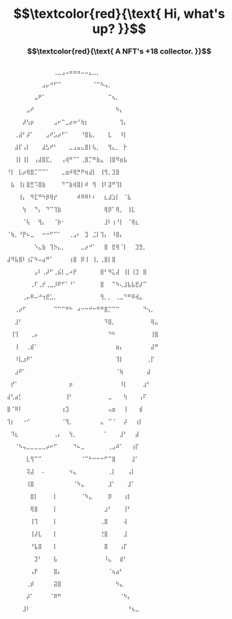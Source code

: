 # $$\textcolor{red}{\text{ Hi, what's up? }}$$

<div

<img src="https://count.getloli.com/get/@hot-as-fuck?theme=asoul"/>


### $$\textcolor{red}{\text{  A NFT's +18 collector. }}$$

                                                 
                                                 ⠀⠀⠀⠀⠀⠀⠀⠀⠀⠀⠀⠀⢀⣀⣠⠤⠶⠶⠶⠤⠤⣄⣀⡀⠀⠀⠀⠀⠀⠀⠀⠀⠀⠀⠀⠀⠀⠀⠀                
                                                 ⠀⠀⠀⠀⠀⠀⠀⠀⠀⣠⡤⠚⠋⠉⠀⠀⠀⠀⠀⠀⠀⠀⠈⠉⠳⢤⡀⠀⠀⠀⠀⠀⠀⠀⠀⠀⠀⠀⠀⠀⠀
                                                 ⠀⠀⠀⠀⠀⠀⠀⣠⠟⠁⠀⠀⠀⠀⠀⠀⠀⠀⠀⠀⠀⠀⠀⠀⠀⠀⠉⢦⡀⠀⠀⠀⠀⠀⠀⠀
                                                 ⠀⠀⠀⠀⠀⣠⠞⠀⠀⠀⠀⠀⠀⠀⠀⠀⠀⠀⠀⠀⠀⠀⠀⠀⠀⠀⠀⠀⠳⡄⠀⠀⠀⠀⠀⠀⠀⠀⠀
                                                 ⠀⠀⠀⠀⡼⢣⡶⠀⠀⠀⠀⠀⣠⠖⠉⣀⡴⠶⠊⢷⡆⠀⠀⠀⠀⠀⠀⠀⠀⢹⡄⠀⠀⠀⠀⠀⠀⠀⠀
                                                 ⠀⠀⢀⣼⠃⡼⠁⠀⠀⠀⣠⠞⣡⡴⠋⠁⠀⠀⠀⠘⣿⣧⡀⠀⠀⠀⣇⠀⠀⠸⡇⠀⠀⠀⠀⠀⠀⠀⠀
                                                 ⠀⠀⣼⡏⢠⡇⠀⠀⠀⣼⣣⠞⠃⠀⠀⠀⣀⣠⣤⣄⣿⡇⢧⡀⠀⠀⢻⣄⡀⠀⡗⠀⠀⠀⠀⠀⠀⠀⠀
                                                 ⠀⠀⢸⡇⢸⡇⠀⢠⣼⣿⣏⡀⠀⠀⢠⢾⠛⠉⠁⢀⣿⡉⠛⣷⣄⠀⢸⣿⠻⣶⣧⠀⠀⠀⠀⠀⠀⠀⠀
                                                 ⠀ ⠘⡇⠀⣇⡴⢿⣿⡉⠉⠉⠁⠀⠀⠀⣀⣶⠾⢿⡛⠟⢶⣼⡇⠀⢸⢻⡀⣹⣿⠀⠀⠀⠀⠀⠀⠀⠀
                                                 ⠀  ⠀⣧⠀⢸⡆⣿⣛⠩⣿⣷⠀⠀⠀⠀⠙⠉⣷⢾⣿⡇⠾⠀⢻⠀⢸⠇⣽⠛⢹⡇⠀⠀⠀⠀⠀⠀⠀
                                                 ⠀⠀⠀⢸⡄⠀⠻⣏⠛⠳⡿⢿⡞⠀⠀⠀⠀⠀⠾⠿⠿⠇⠆⠀⠀⣆⣼⣱⡇⠀⠈⣧⠀⠀⠀⠀⠀⠀⠀
                                                 ⠀⠀⠀⠀⢳⠀⠀⠙⡄⠀⠙⠉⢹⣷⠀⠀⠀⠀⠀⠀⠀⠀⠀⠀⠀⢿⡿⠁⢿⡀⠀⢸⣇⠀⠀⠀⠀⠀⠀
                                                 ⠀⠀⠀⠀⠈⢧⠀⠀⢻⡄⠀⠀⠈⡷⠂⠀⠀⠀⠀⠀⠀⠀⠀⠀⠀⣸⠇⢰⠘⡇⠀⠈⢿⣆⠀⠀⠀⠀⠀
                                                 ⠀     ⠈⢷⡀⠘⡟⠦⣀⠀⠀⠒⠒⠋⠉⠁⠀⠀⢀⣠⠆⠀⣹⠀⣈⡇⢹⡄⠀⠸⣿⡄⠀⠀⠀⠀
                                                 ⠀⠀⠀⠀⠀⠀⠀⠱⣄⣷⠀⢹⡳⣄⡀⠀⠀⠀⠀⣀⡴⠚⠁⠀⠀⣿⠀⣟⢿⠈⡇⠀⠀⣹⣻⡀⠀⠀⠀
                                                 ⠀        ⣼⠻⣧⣿⠇⢰⡍⠳⠤⣴⠛⠁⠀⠀⠀⠀⢰⣿⠀⡿⢸⠀⢸⡀⢀⣿⡇⣿⠀⠀⠀
                                                 ⠀⠀⠀⠀⠀⠀⠀⣠⠇⢀⡼⠋⢀⣮⡇⣀⠴⡟⠀⠀⠀⠀⠀⠀⣿⠃⠻⣅⣼⠀⢸⡇⢸⣹⠀⣿⠀⠀⠀
                                                 ⠀⠀⠀⠀⠀⠀⢀⠏⢀⡞⢀⣀⡸⠟⠋⠁⠘⠁⠀⠀⠀⠀⠀⠀⣿⠀⠀⠉⠳⢄⣸⣧⣧⣟⡼⠉⠀⠀⠀
                                                 ⠀⠀⠀⠀⢀⡤⠿⠤⠚⢲⣟⣁⡀⠀⠀⠀⠀⠀⠀⠀⠀⠀⠀⠀⢻⡀⡀⠀⢀⣀⠙⠛⠿⢾⣄⠀⠀⠀⠀
                                                 ⠀⠀⢀⡴⠋⠀⠀⠀⠀⠀⠀⠀⠉⠉⠉⠛⠓⠀⠴⠒⠒⠚⠒⠛⠛⣿⡉⠉⠉⠀⠀⠀⠀⠀⠀⠙⢢⡀⠀
                                                 ⠀⠀⣸⠃⠀⠀⠀⠀⠀⠀⠀⠀⠀⠀⠀⠀⠀⠀⠀⠀⠀⠀⠀⠀⠀⠹⣿⡀⠀⠀⠀⠀⠀⠀⠀⠀⠀⢿⣄
                                                 ⠀⢸⢹⠀⠀⠀⢀⡤⠀⠀⠀⠀⠀⠀⠀⠀⠀⠀⠀⠀⠀⠀⠀⠀⠀⠀⠙⠓⠀⠀⠀⠀⠀⠀⠀⠀⠀⢸⣿
                                                 ⠀⠀⢸⠀⠀⢀⣾⠁⠀⠀⠀⠀⠀⠀⠀⠀⠀⠀⠀⠀⠀⠀⠀⠀⠀⠀⠀⠀⣶⡄⠀⠀⠀⠀⠀⠀⠀⣼⠛
                                                 ⠀⠀⠸⣇⣰⠟⠁⠀⠀⠀⠀⠀⠀⠀⠀⠀⠀⠀⠀⠀⠀⠀⠀⠀⠀⠀⠀⠀⢹⡇⠀⠀⠀⠀⠀⠀⢀⡏⠀
                                                 ⠀⠀⣰⠟⠁⠀⠀⠀⠀⠀⠀⠀⠀⠀⠀⠀⠀⠀⠀⠀⠀⠀⠀⠀⠀⠀⠀⠀⠈⢷⠀⠀⠀⠀⠀⠀⣼⠀⠀
                                                 ⠀⡞⠁⠀⠀⠀⠀⠀⠀⠀⠀⠀⠀⠀⠀⠀⡶⠀⠀⠀⠀⠀⠀⠀⠀⠀⠀⠀⠀⠸⡇⠀⠀⠀⠀⣰⠃⠀⠀
                                                 ⣼⢃⣴⡃⠀⠀⠀⠀⠀⠀⠀⠀⠀⠀⠀⢸⠃⠀⠀⠀⠀⠀⠀⠀⠀⠀⣀⠀⠀⠀⢳⠀⠀⠀⢠⠏⠀⠀⠀
                                                 ⣿⠈⠿⠇⠀⠀⠀⠀⠀⠀⠀⠀⠀⠀⢰⣹⠀⠀⠀⠀⠀⠀⠀⠀⠀⠀⢤⣶⠀⠀⢸⠀⠀⠀⣾⠀⠀⠀⠀
                                                 ⢹⡆⠀⠀⠐⠊⠀⠀⠀⠀⠀⠀⠀⠀⠈⢻⡀⠀⠀⠀⠀⠀⠀⠀⣄⠀⠉⠈⠀⠀⡼⠀⠀⢰⡇⠀⠀⠀⠀
                                                 ⠀⠹⣆⠀⠀⠀⠀⠀⠀⠀⠀⠀⢀⡄⠀⠀⢳⡀⠀⠀⠀⠀⠀⠀⠀⠁⠀⠀⠀⣸⠃⠀⠀⣼⠀⠀⠀⠀⠀
                                                 ⠀⠀⠈⠳⢤⣀⣀⣀⣀⣀⡴⠖⠋⠀⠀⠀⠀⠙⠦⣀⠀⠀⠀⠀⠀⠀⢀⣠⠾⠁⠀⠀⢰⡏⠀⠀⠀⠀⠀
                                                 ⠀⠀⠀⠀⠀⣇⢻⠉⠉⠀⠀⠀⠀⠀⠀⠀⠀⠀⠀⠈⠉⠓⠒⠒⠒⠋⠉⣿⠀⠀⠀⠀⣸⠁⠀⠀⠀⠀⠀
                                                 ⠀⠀⠀⠀⠀⢽⣼⠀⠀⠄⠀⠀⠀⠀⠀⠀⠲⣄⠀⠀⠀⠀⠀⠀⠀⠀⢀⡇⠀⠀⠀⢠⡇⠀⠀⠀⠀⠀⠀
                                                 ⠀⠀⠀⠀⠀⢸⣿⠀⠀⠀⠀⠀⠀⠀⠀⠀⠀⠈⠳⣄⠀⠀⠀⠀⠀⠀⣸⠁⠀⠀⠀⣸⠁⠀⠀⠀⠀⠀⠀
                                                 ⠀⠀⠀⠀⠀⠀⣿⡇⠀⠀⠀⠀⡇⠀⠀⠀⠀⠀⠀⠈⠳⣄⠀⠀⠀⠀⡿⠀⠀⠀⢰⡇⠀⠀⠀⠀⠀⠀⠀
                                                 ⠀⠀⠀⠀⠀⠀⢿⣿⠀⠀⠀⠀⡇⠀⠀⠀⠀⠀⠀⠀⠀⠀⠀⠀⠀⣰⠃⠀⠀⠀⢸⠃⠀⠀⠀⠀⠀⠀⠀
                                                 ⠀⠀⠀⠀⠀⠀⢸⢹⠀⠀⠀⠀⡇⠀⠀⠀⠀⠀⠀⠀⠀⠀⠀⠀⢀⣿⠀⠀⠀⠀⢼⠀⠀⠀⠀⠀⠀⠀⠀
                                                 ⠀⠀⠀⠀⠀⠀⢸⡼⣇⠀⠀⠀⡇⠀⠀⠀⠀⠀⠀⠀⠀⠀⠀⠀⢘⣿⠀⠀⠀⠀⣸⠀⠀⠀⠀⠀⠀⠀⠀
                                                 ⠀⠀⠀⠀⠀⠀⠘⣧⣿⠀⠀⠀⡇⠀⠀⠀⠀⠀⠀⠀⠀⠀⠀⠀⠀⣿⠀⠀⠀⢠⡏⠀⠀⠀⠀⠀⠀⠀⠀
                                                 ⠀⠀⠀⠀⠀⠀⠀⣹⠃⠀⠀⠀⣧⠀⠀⠀⠀⠀⠀⠀⠀⠀⠀⠀⠀⠸⣄⠀⠀⣾⠃⠀⠀⠀⠀⠀⠀⠀⠀
                                                 ⠀⠀⠀⠀⠀⠀⢠⡟⠀⠀⠀⠀⣿⡄⠀⠀⠀⠀⠀⠀⠀⠀⠀⠀⠀⠀⠈⢦⣴⠃⠀⠀⠀⠀⠀⠀⠀⠀⠀
                                                 ⠀⠀⠀⠀⠀⢀⡾⠀⠀⠀⠀⠀⣽⣿⠀⠀⠀⠀⠀⠀⠀⠀⠀⠀⠀⠀⠀⠀⠳⣄⠀⠀⠀⠀⠀⠀⠀⠀⠀
                                                 ⠀⠀⠀⠀⠀⡼⠁⠀⠀⠀⠀⠈⠿⠛⠀⠀⠀⠀⠀⠀⠀⠀⠀⠀⠀⠀⠀⠀⠀⠈⠳⡄⠀⠀⠀⠀⠀⠀⠀
                                                 ⠀⠀⠀⠀⣸⠇⠀⠀⠀⠀⠀⠀⠀⠀⠀⠀⠀⠀⠀⠀⠀⠀⠀⠀⠀⠀⠀⠀⠀⠀⠀⠘⢦⣀⠀  
                         
                         
                         





